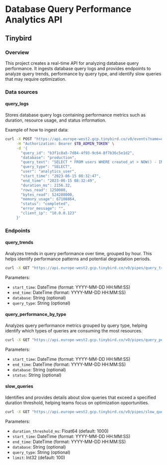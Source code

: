 
# Database Query Performance Analytics API

## Tinybird

### Overview
This project creates a real-time API for analyzing database query performance. It ingests database query logs and provides endpoints to analyze query trends, performance by query type, and identify slow queries that may require optimization.

### Data sources

#### query_logs
Stores database query logs containing performance metrics such as duration, resource usage, and status information.

Example of how to ingest data:
```bash
curl -X POST "https://api.europe-west2.gcp.tinybird.co/v0/events?name=query_logs" \
     -H "Authorization: Bearer $TB_ADMIN_TOKEN" \
     -d '{
       "query_id": "b3f1c8a5-7d84-4f93-9c64-8f7b36c5e1d2",
       "database": "production",
       "query_text": "SELECT * FROM users WHERE created_at > NOW() - INTERVAL 30 DAY",
       "query_type": "SELECT",
       "user": "analytics_user",
       "start_time": "2023-06-15 08:32:47",
       "end_time": "2023-06-15 08:32:49",
       "duration_ms": 2156.32,
       "rows_read": 1250000,
       "bytes_read": 524288000,
       "memory_usage": 67108864,
       "status": "completed",
       "error_message": "",
       "client_ip": "10.0.0.123"
     }'
```

### Endpoints

#### query_trends
Analyzes trends in query performance over time, grouped by hour. This helps identify performance patterns and potential degradation periods.

```bash
curl -X GET "https://api.europe-west2.gcp.tinybird.co/v0/pipes/query_trends.json?token=$TB_ADMIN_TOKEN&start_time=2023-06-01%2000:00:00&end_time=2023-06-30%2023:59:59&database=production&query_type=SELECT"
```

Parameters:
- `start_time`: DateTime (format: YYYY-MM-DD HH:MM:SS)
- `end_time`: DateTime (format: YYYY-MM-DD HH:MM:SS)
- `database`: String (optional)
- `query_type`: String (optional)

#### query_performance_by_type
Analyzes query performance metrics grouped by query type, helping identify which types of queries are consuming the most resources.

```bash
curl -X GET "https://api.europe-west2.gcp.tinybird.co/v0/pipes/query_performance_by_type.json?token=$TB_ADMIN_TOKEN&start_time=2023-06-01%2000:00:00&end_time=2023-06-30%2023:59:59&database=production&status=completed"
```

Parameters:
- `start_time`: DateTime (format: YYYY-MM-DD HH:MM:SS)
- `end_time`: DateTime (format: YYYY-MM-DD HH:MM:SS)
- `database`: String (optional)
- `status`: String (optional)

#### slow_queries
Identifies and provides details about slow queries that exceed a specified duration threshold, helping teams focus on optimization opportunities.

```bash
curl -X GET "https://api.europe-west2.gcp.tinybird.co/v0/pipes/slow_queries.json?token=$TB_ADMIN_TOKEN&duration_threshold_ms=2000&start_time=2023-06-01%2000:00:00&end_time=2023-06-30%2023:59:59&limit=50"
```

Parameters:
- `duration_threshold_ms`: Float64 (default: 1000)
- `start_time`: DateTime (format: YYYY-MM-DD HH:MM:SS)
- `end_time`: DateTime (format: YYYY-MM-DD HH:MM:SS)
- `database`: String (optional)
- `query_type`: String (optional)
- `limit`: Int32 (default: 100)
